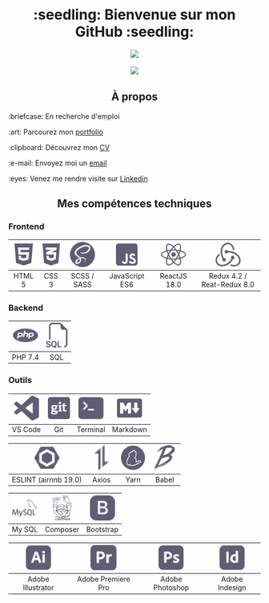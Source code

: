 <h1 align="center">:seedling: Bienvenue sur mon GitHub :seedling:</h1>

<p align="center">
    <a href="https://git.io/streak-stats">
      <img src="https://streak-stats.demolab.com?user=AlineMASSON&hide_border=true&locale=fr&date_format=j%20M%5B%20Y%5D&background=615C73&stroke=D2C9EC&ring=D2C9EC&fire=D2C9EC&currStreakNum=D2C9EC&sideNums=D2C9EC&currStreakLabel=D2C9EC&sideLabels=D2C9EC&dates=D2C9EC" />
    </a>
</p>

<p align="center">
    <a align="center href="https://github.com/anuraghazra/github-readme-stats">
      <img src="https://github-readme-stats.vercel.app/api/top-langs/?username=AlineMASSON&layout=compact&locale=fr&bg_color=615C73&title_color=D2C9EC&text_color=D2C9EC&icon_color=D2C9EC&hide_border=true" />
    </a>
</p>

<h2 align="center">À propos</h2>

<p>:briefcase: En recherche d'emploi</p>
<p>:art: Parcourez mon 
    <a href="https://alinemasson.github.io/portfolio/", alt="alinemasson.github.io/portfolio/">portfolio</a>
</p>
<p>:clipboard: Découvrez mon 
    <a href="https://alinemasson.github.io/portfolio/download/CV.pdf">CV</a>
</p>
<p>:e-mail: Envoyez moi un 
    <a href="mailto:lacmas03@gmail.com" alt="lacmas03@gmail.com">email</a>
</p>
<p>:eyes: Venez me rendre visite sur 
    <a href="https://www.linkedin.com/in/alinemassondevweb/" alt="alinemassondevweb">Linkedin</a>
</p>

<h2 align="center">Mes compétences techniques</h2>

### Frontend
                  
| <img src="images/html5-custom.svg" alt="HTML" height="50px"> | <img src="images/css3-alt-custom.svg" alt="CSS" height="50px"> | <img src="images/sass-fill-custom.svg" alt="SASS" height="50px"> | <img src="images/js-square-custom.svg" alt="JavaScript" height="50px"> | <img src="images/react-custom.svg" alt="ReactJS" height="50px"> | <img src="images/redux.svg" alt="Redux" height="50px"> |
| :----: | :----: | :----: | :----: | :----: | :----: |
| HTML 5 | CSS 3 | SCSS / SASS | JavaScript ES6 | ReactJS 18.0 | Redux 4.2 / Reat-Redux 8.0 |

### Backend
                                                                                                                        
| <img src="images/php-fill-custom.svg" alt="PHP" height="50px"> | <img src="images/sql(1).svg" alt="SQL" height="50px"> |
| :----: | :----: |
| PHP 7.4 | SQL |

### Outils

| <img src="images/vscode-fill-custom.svg" alt="VS Code" height="50px"> | <img src="images/git-square-custom.svg" alt="Git" height="50px"> | <img src="images/terminal-fill-custom.svg" alt="Terminal" height="50px"> | <img src="images/logo-markdown-custom.svg" alt="Markdown" height="50px"> |
| :----: | :----: | :----: | :----: |
| VS Code | Git | Terminal | Markdown |

| <img src="images/eslint-custom.svg" alt="ESLINT" height="50px"> | <img src="images/axios.svg" alt="Axios" height="50px"> | <img src="images/yarn-custom.svg" alt="Yarn" height="50px"> | <img src="images/babel-custom.svg" alt="Babel" height="50px"> |
| :----: | :----: | :----: | :----: |
| ESLINT (airnnb 19.0) | Axios | Yarn | Babel |

| <img src="images/cib-mysql-custom.svg" alt="My SQL" height="50px"> | <img src="images/composer-custom.svg" alt="Composer" height="50px"> | <img src="images/bootstrap-fill-custom.svg" alt="Bootstrap" height="50px"> |
| :----: | :----: | :----: |
| My SQL | Composer | Bootstrap |

| <img src="images/adobe-illustrator-custom.svg" alt="Adobe Illustrator" height="50px"> | <img src="images/adobe-premiere-pro-custom.svg" alt="Adobe Premiere Pro" height="50px"> | <img src="images/adobe-photoshop-custom.svg" alt="Adobe Photoshop" height="50px"> | <img src="images/adobe-indesign-custom.svg" alt="Adobe Indesign" height="50px"> |
| :----: | :----: | :----: | :----: |
| Adobe Illustrator | Adobe Premiere Pro | Adobe Photoshop | Adobe Indesign |
